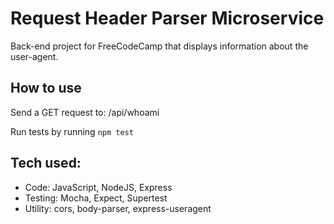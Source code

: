 # Request Header Parser Microservice
Back-end project for FreeCodeCamp that displays information about the user-agent.

## How to use
Send a GET request to: /api/whoami

Run tests by running ```npm test```

## Tech used:
* Code: JavaScript, NodeJS, Express
* Testing: Mocha, Expect, Supertest
* Utility: cors, body-parser, express-useragent

